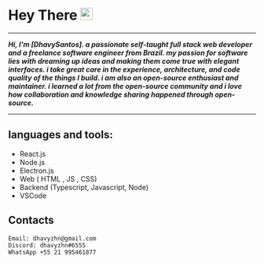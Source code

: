 
# Hey There <img src="https://media.giphy.com/media/hvRJCLFzcasrR4ia7z/giphy.gif" width="25px">

***

***Hi, I'm [DhavySantos]. a passionate self-taught full stack web developer and a freelance software engineer from Brazil. my passion for software lies with dreaming up ideas and making them come true with elegant interfaces. i take great care in the experience, architecture, and code quality of the things I build. i am also an open-source enthusiast and maintainer. i learned a lot from the open-source community and i love how collaboration and knowledge sharing happened through open-source.***

***
## languages and tools:


 - React.js
 - Node.js	 	
 - Electron.js 	
 - Web ( HTML , JS , CSS) 	
 - Backend (Typescript, Javascript, Node)
 - VSCode

## Contacts

	Email: dhavyzhn@gmail.com
	Discord: dhavyzhn#6555
	WhatsApp +55 21 995461877

